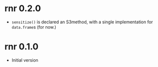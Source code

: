 # rnr 0.2.0

* `sensitize()` is declared an S3method, with a single implementation for `data.frame`s (for now.)

# rnr 0.1.0

* Initial version
